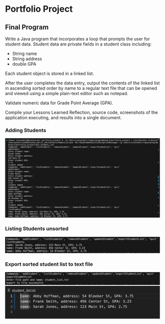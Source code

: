 # Portfolio Project
## Final Program
Write a Java program that incorporates a loop that prompts the user for student data. Student data are private fields in a student class including:
- String name
- String address
- double GPA

Each student object is stored in a linked list.

After the user completes the data entry, output the contents of the linked list in ascending sorted order by name to a regular text file that can be opened and viewed using a simple plain-text editor such as notepad.

Validate numeric data for Grade Point Average (GPA).

Compile your Lessons Learned Reflection, source code, screenshots of the application executing, and results into a single document.

### Adding Students
![add student command](image.png)

### Listing Students unsorted
![list command and output](image-1.png)

### Export sorted student list to text file
![export command](image-2.png)
![sorted text file](image-3.png)


